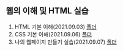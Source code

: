 ## 웹의 이해 및 HTML 실습
  1. HTML 기본 이해(2021.09.03) [폴더](https://github.com/kbjung/LikeLion_13th_DataCourse/tree/main/codeclass/02_web/01_web_html)
  2. CSS 기본 이해(2021.09.06) [폴더](https://github.com/kbjung/LikeLion_13th_DataCourse/tree/main/codeclass/02_web/02_css_gallery)
  3. 나의 웹페이지 만들기 실습(2021.09.07) [폴더](https://github.com/kbjung/LikeLion_13th_DataCourse/tree/main/codeclass/02_web/2021.09.07(js-practice))
